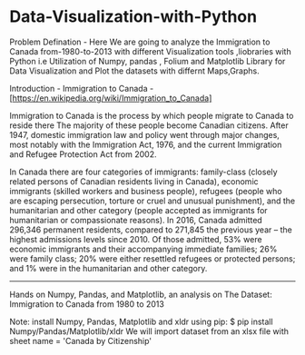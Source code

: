 # Data-Visualization-with-Python

Problem Defination - 
Here We are going to analyze the Immigration to Canada from-1980-to-2013 with different Visualization tools ,liobraries with Python 
i.e Utilization of  Numpy, pandas , Folium and Matplotlib Library for Data Visualization and Plot the datasets with differnt Maps,Graphs.


Introduction - Immigration to Canada - [https://en.wikipedia.org/wiki/Immigration_to_Canada] 

Immigration to Canada is the process by which people migrate to Canada to reside there The majority of these people become Canadian citizens. After 1947, domestic immigration law and policy went through major changes, most notably with the Immigration Act, 1976, and the current Immigration and Refugee Protection Act from 2002.

In Canada there are four categories of immigrants: family-class (closely related persons of Canadian residents living in Canada), economic immigrants (skilled workers and business people), refugees (people who are escaping persecution, torture or cruel and unusual punishment), and the humanitarian and other category (people accepted as immigrants for humanitarian or compassionate reasons). In 2016, Canada admitted 296,346 permanent residents, compared to 271,845 the previous year – the highest admissions levels since 2010. Of those admitted, 53% were economic immigrants and their accompanying immediate families; 26% were family class; 20% were either resettled refugees or protected persons; and 1% were in the humanitarian and other category.

---------------------------------------------------------------------------------------------------------

Hands on Numpy, Pandas, and Matplotlib, an analysis on The Dataset: Immigration to Canada from 1980 to 2013

Note:
install Numpy, Pandas, Matplotlib and xldr using pip:
$ pip install Numpy/Pandas/Matplotlib/xldr
We will import dataset from an xlsx file with sheet name = 'Canada by Citizenship'

